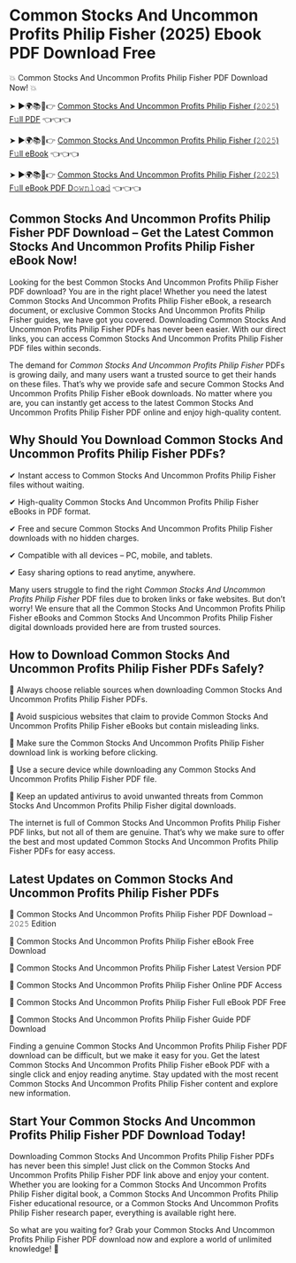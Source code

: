 # Common Stocks And Uncommon Profits Philip Fisher (2025) Ebook PDF Download Free

💥 Common Stocks And Uncommon Profits Philip Fisher PDF Download Now! 💥

➤ ►🌍📚📱👉 [Common Stocks And Uncommon Profits Philip Fisher (𝟸𝟶𝟸𝟻) F𝚞ll PDF](https://getpdf.xyz/common-stocks-and-uncommon-profits-philip-fisher) 👈👈👈


➤ ►🌍📚📱👉 [Common Stocks And Uncommon Profits Philip Fisher (𝟸𝟶𝟸𝟻) F𝚞ll eBook](https://getpdf.xyz/common-stocks-and-uncommon-profits-philip-fisher) 👈👈👈


➤ ►🌍📚📱👉 [Common Stocks And Uncommon Profits Philip Fisher (𝟸𝟶𝟸𝟻) F𝚞ll eBook PDF D𝚘𝚠𝚗𝚕𝚘a𝚍](https://getpdf.xyz/common-stocks-and-uncommon-profits-philip-fisher) 👈👈👈


## Common Stocks And Uncommon Profits Philip Fisher PDF Download – Get the Latest Common Stocks And Uncommon Profits Philip Fisher eBook Now!

Looking for the best Common Stocks And Uncommon Profits Philip Fisher PDF download? You are in the right place! Whether you need the latest Common Stocks And Uncommon Profits Philip Fisher eBook, a research document, or exclusive Common Stocks And Uncommon Profits Philip Fisher guides, we have got you covered. Downloading Common Stocks And Uncommon Profits Philip Fisher PDFs has never been easier. With our direct links, you can access Common Stocks And Uncommon Profits Philip Fisher PDF files within seconds.

The demand for *Common Stocks And Uncommon Profits Philip Fisher* PDFs is growing daily, and many users want a trusted source to get their hands on these files. That’s why we provide safe and secure Common Stocks And Uncommon Profits Philip Fisher eBook downloads. No matter where you are, you can instantly get access to the latest Common Stocks And Uncommon Profits Philip Fisher PDF online and enjoy high-quality content.

## Why Should You Download Common Stocks And Uncommon Profits Philip Fisher PDFs?

✔ Instant access to Common Stocks And Uncommon Profits Philip Fisher files without waiting.

✔ High-quality Common Stocks And Uncommon Profits Philip Fisher eBooks in PDF format.

✔ Free and secure Common Stocks And Uncommon Profits Philip Fisher downloads with no hidden charges.

✔ Compatible with all devices – PC, mobile, and tablets.

✔ Easy sharing options to read anytime, anywhere.

Many users struggle to find the right *Common Stocks And Uncommon Profits Philip Fisher* PDF files due to broken links or fake websites. But don’t worry! We ensure that all the Common Stocks And Uncommon Profits Philip Fisher eBooks and Common Stocks And Uncommon Profits Philip Fisher digital downloads provided here are from trusted sources.

## How to Download Common Stocks And Uncommon Profits Philip Fisher PDFs Safely?

📌 Always choose reliable sources when downloading Common Stocks And Uncommon Profits Philip Fisher PDFs.

📌 Avoid suspicious websites that claim to provide Common Stocks And Uncommon Profits Philip Fisher eBooks but contain misleading links.

📌 Make sure the Common Stocks And Uncommon Profits Philip Fisher download link is working before clicking.

📌 Use a secure device while downloading any Common Stocks And Uncommon Profits Philip Fisher PDF file.

📌 Keep an updated antivirus to avoid unwanted threats from Common Stocks And Uncommon Profits Philip Fisher digital downloads.

The internet is full of Common Stocks And Uncommon Profits Philip Fisher PDF links, but not all of them are genuine. That’s why we make sure to offer the best and most updated Common Stocks And Uncommon Profits Philip Fisher PDFs for easy access.

## Latest Updates on Common Stocks And Uncommon Profits Philip Fisher PDFs

🔹 Common Stocks And Uncommon Profits Philip Fisher PDF Download – 𝟸𝟶𝟸𝟻 Edition

🔹 Common Stocks And Uncommon Profits Philip Fisher eBook Free Download

🔹 Common Stocks And Uncommon Profits Philip Fisher Latest Version PDF

🔹 Common Stocks And Uncommon Profits Philip Fisher Online PDF Access

🔹 Common Stocks And Uncommon Profits Philip Fisher Full eBook PDF Free

🔹 Common Stocks And Uncommon Profits Philip Fisher Guide PDF Download

Finding a genuine Common Stocks And Uncommon Profits Philip Fisher PDF download can be difficult, but we make it easy for you. Get the latest Common Stocks And Uncommon Profits Philip Fisher eBook PDF with a single click and enjoy reading anytime. Stay updated with the most recent Common Stocks And Uncommon Profits Philip Fisher content and explore new information.

## Start Your Common Stocks And Uncommon Profits Philip Fisher PDF Download Today!

Downloading Common Stocks And Uncommon Profits Philip Fisher PDFs has never been this simple! Just click on the Common Stocks And Uncommon Profits Philip Fisher PDF link above and enjoy your content. Whether you are looking for a Common Stocks And Uncommon Profits Philip Fisher digital book, a Common Stocks And Uncommon Profits Philip Fisher educational resource, or a Common Stocks And Uncommon Profits Philip Fisher research paper, everything is available right here.

So what are you waiting for? Grab your Common Stocks And Uncommon Profits Philip Fisher PDF download now and explore a world of unlimited knowledge! 🚀